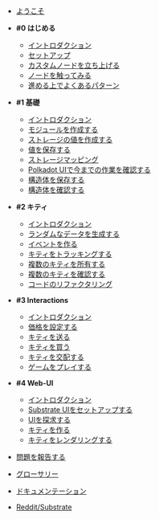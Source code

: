 
- [ようこそ](/)

- **#0 はじめる**

    - [イントロダクション](ja-jp/0/introduction.md)
    - [セットアップ](ja-jp/0/setup.md)
    - [カスタムノードを立ち上げる](ja-jp/0/running-a-custom-node.md)
    - [ノードを触ってみる](ja-jp/0/interacting-with-your-node.md)
    - [進める上でよくあるパターン](ja-jp/0/common-patterns-moving-forward.md)

- **#1 基礎**

    - [イントロダクション](ja-jp/1/introduction.md)
    - [モジュールを作成する](ja-jp/1/creating-a-module.md)
    - [ストレージの値を作成する](ja-jp/1/creating-a-storage-value.md)
    - [値を保存する](ja-jp/1/storing-a-value.md)
    - [ストレージマッピング](ja-jp/1/storage-mapping.md)
    - [Polkadot UIで今までの作業を確認する](ja-jp/1/viewing-a-storage-mapping.md)
    - [構造体を保存する](ja-jp/1/storing-a-structure.md)
    - [構造体を確認する](ja-jp/1/viewing-a-structure.md)

- **#2 キティ**

    - [イントロダクション](ja-jp/2/introduction.md)
    - [ランダムなデータを生成する](ja-jp/2/generating-random-data.md)
    - [イベントを作る](ja-jp/2/creating-an-event.md)
    - [キティをトラッキングする](ja-jp/2/tracking-all-kitties.md)
    - [複数のキティを所有する](ja-jp/2/owning-multiple-kitties.md)
    - [複数のキティを確認する](ja-jp/2/viewing-multiple-kitties.md)
    - [コードのリファクタリング](ja-jp/2/refactoring-our-code.md)

- **#3 Interactions**

    - [イントロダクション](ja-jp/3/introduction.md)
    - [価格を設定する](ja-jp/3/setting-a-price.md)
    - [キティを送る](ja-jp/3/transferring-a-kitty.md)
    - [キティを買う](ja-jp/3/buying-a-kitty.md)
    - [キティを交配する](ja-jp/3/breeding-a-kitty.md)
    - [ゲームをプレイする](ja-jp/3/playing-our-game.md)

- **#4 Web-UI**

    - [イントロダクション](ja-jp/4/introduction.md)
    - [Substrate UIをセットアップする](ja-jp/4/set-up-substrate-ui.md)
    - [UIを探求する](ja-jp/4/explore.md)
    - [キティを作る](ja-jp/4/creating-kitties.md)
    - [キティをレンダリングする](ja-jp/4/rendering-kitties.md)

- [問題を報告する](https://github.com/masakiminamide/substratekitties/issues)
- [グローサリー](https://docs.substrate.dev/docs/glossary)
- [ドキュメンテーション](https://docs.substrate.dev/docs)
- [Reddit/Substrate](https://www.reddit.com/r/substrate)
